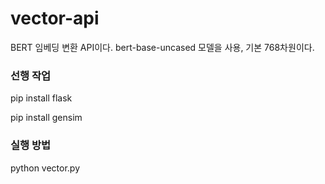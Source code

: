 # vector-api
BERT 임베딩 변환 API이다. bert-base-uncased 모델을 사용, 기본 768차원이다.

### 선행 작업
  pip install flask

  pip install gensim

### 실행 방법
  python vector.py
